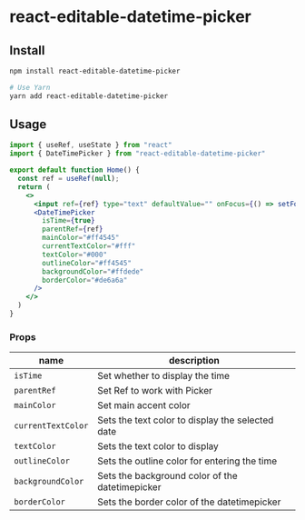 # react-editable-datetime-picker

## Install

```bash
npm install react-editable-datetime-picker

# Use Yarn
yarn add react-editable-datetime-picker
```

## Usage

```jsx
import { useRef, useState } from "react"
import { DateTimePicker } from "react-editable-datetime-picker"

export default function Home() {
  const ref = useRef(null);
  return (
    <>
      <input ref={ref} type="text" defaultValue="" onFocus={() => setFocus(true)} />
      <DateTimePicker
        isTime={true}
        parentRef={ref}
        mainColor="#ff4545"
        currentTextColor="#fff"
        textColor="#000"
        outlineColor="#ff4545"
        backgroundColor="#ffdede"
        borderColor="#de6a6a"
      />
    </>
  )
}
```

### Props
|name|description|
|---|---|
|`isTime`|Set whether to display the time|
|`parentRef`|Set Ref to work with Picker|
|`mainColor`|Set main accent color|
|`currentTextColor`|Sets the text color to display the selected date|
|`textColor`|Sets the text color to display|
|`outlineColor`|Sets the outline color for entering the time|
|`backgroundColor`|Sets the background color of the datetimepicker|
|`borderColor`|Sets the border color of the datetimepicker|
